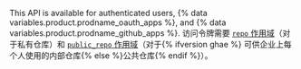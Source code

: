This API is available for authenticated users, {% data variables.product.prodname_oauth_apps %}, and {% data variables.product.prodname_github_apps %}. 访问令牌需要 [`repo` 作用域](/apps/building-oauth-apps/understanding-scopes-for-oauth-apps/#available-scopes)（对于私有仓库）和 [`public_repo` 作用域](/apps/building-oauth-apps/understanding-scopes-for-oauth-apps/#available-scopes)（对于{% ifversion ghae %} 可供企业上每个人使用的内部仓库{% else %}公共仓库{% endif %}）。
